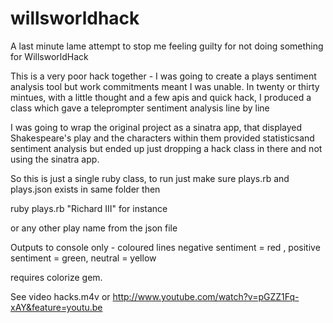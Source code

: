 willsworldhack
==============

A last minute lame attempt to stop me feeling guilty for not doing something for WillsworldHack

This is a very poor hack together - I was going to create a plays sentiment analysis tool but work commitments meant I was unable.
In twenty or thirty mintues, with a little thought and a few apis and quick hack, I produced a class which gave a teleprompter sentiment analysis line by line

I was going to wrap the original project as a sinatra app, that displayed Shakespeare's play and the characters within them provided statisticsand sentiment analysis but ended up just dropping a hack class in there and not using the sinatra
app. 

So this is just a single ruby class, to run just make sure plays.rb and plays.json exists in same folder then 

ruby plays.rb "Richard III" for instance

or any other play name from the json file 

Outputs to console only - coloured lines negative sentiment = red , positive sentiment = green,  neutral = yellow 

requires colorize gem. 


See video hacks.m4v or http://www.youtube.com/watch?v=pGZZ1Fq-xAY&feature=youtu.be
